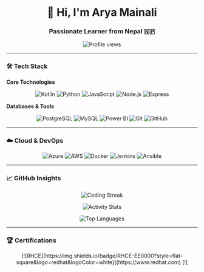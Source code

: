 <h1 align="center">👋 Hi, I'm Arya Mainali</h1>
<h3 align="center">Passionate Learner from Nepal 🇳🇵</h3>

<div align="center">
  <img src="https://komarev.com/ghpvc/?username=aryamainali&color=blue&style=flat" alt="Profile views">
</div>

---

### 🛠️ Tech Stack
**Core Technologies**  
<div align="center" style="margin: 15px 0;">
  <img src="https://img.shields.io/badge/Kotlin-7F52FF?style=flat-square&logo=kotlin&logoColor=white" alt="Kotlin">
  <img src="https://img.shields.io/badge/Python-3776AB?style=flat-square&logo=python&logoColor=white" alt="Python">
  <img src="https://img.shields.io/badge/JavaScript-F7DF1E?style=flat-square&logo=javascript&logoColor=black" alt="JavaScript">
  <img src="https://img.shields.io/badge/Node.js-339933?style=flat-square&logo=nodedotjs&logoColor=white" alt="Node.js">
  <img src="https://img.shields.io/badge/Express-000000?style=flat-square&logo=express&logoColor=white" alt="Express">
</div>

**Databases & Tools**  
<div align="center" style="margin: 15px 0;">
  <img src="https://img.shields.io/badge/PostgreSQL-4169E1?style=flat-square&logo=postgresql&logoColor=white" alt="PostgreSQL">
  <img src="https://img.shields.io/badge/MySQL-4479A1?style=flat-square&logo=mysql&logoColor=white" alt="MySQL">
  <img src="https://img.shields.io/badge/Power_BI-F2C811?style=flat-square&logo=powerbi&logoColor=black" alt="Power BI">
  <img src="https://img.shields.io/badge/Git-F05032?style=flat-square&logo=git&logoColor=white" alt="Git">
  <img src="https://img.shields.io/badge/GitHub-181717?style=flat-square&logo=github&logoColor=white" alt="GitHub">
</div>

---

### ☁️ Cloud & DevOps
<div align="center" style="margin: 15px 0;">
  <img src="https://img.shields.io/badge/Azure-0089D6?style=flat-square&logo=microsoft-azure&logoColor=white" alt="Azure">
  <img src="https://img.shields.io/badge/AWS-232F3E?style=flat-square&logo=amazon-aws&logoColor=white" alt="AWS">
  <img src="https://img.shields.io/badge/Docker-2496ED?style=flat-square&logo=docker&logoColor=white" alt="Docker">
  <img src="https://img.shields.io/badge/Jenkins-D24939?style=flat-square&logo=jenkins&logoColor=white" alt="Jenkins">
  <img src="https://img.shields.io/badge/Ansible-EE0000?style=flat-square&logo=ansible&logoColor=white" alt="Ansible">
</div>

---

### 📈 GitHub Insights
<div align="center" style="margin-top: 20px;">
  
  ![Coding Streak](https://streak-stats.demolab.com?user=aryamainali&theme=blueberry&hide_border=true&fire=DD472C)
  
  ![Activity Stats](https://github-readme-stats.vercel.app/api?username=aryamainali&show_icons=true&theme=blueberry&hide_border=true&include_all_commits=true)
  
  ![Top Languages](https://github-readme-stats.vercel.app/api/top-langs/?username=aryamainali&layout=compact&theme=blueberry&hide_border=true)
</div>

---

### 🏆 Certifications
<div align="center">
  [![RHCE](https://img.shields.io/badge/RHCE-EE0000?style=flat-square&logo=redhat&logoColor=white)](https://www.redhat.com)
  [![
